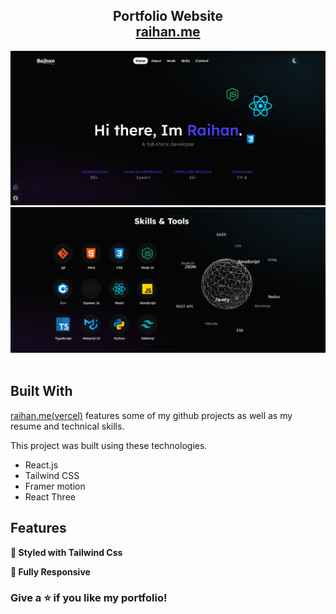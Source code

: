 
<h2 align="center">
  Portfolio Website<br/>
  <a href="https://asmraihan.web.app/" target="_blank">raihan.me</a>
</h2>
<div align="center">
  <img alt="Demo" src="./images/header.png" />
  <img alt="Demo" src="./images/skills.png" />
</div>

<br/>


## Built With

<a href="https://asmraihan.web.app/" target="_blank">raihan.me</a><a href="https://asmraihan.vercel.app/" target="_blank">(vercel)</a> features some of my github projects as well as my resume and technical skills.<br/>

This project was built using these technologies.

- React.js
- Tailwind CSS
- Framer motion
- React Three

## Features


**🎨 Styled with Tailwind Css**

**📱 Fully Responsive**


### Give a ⭐ if you like my portfolio!
